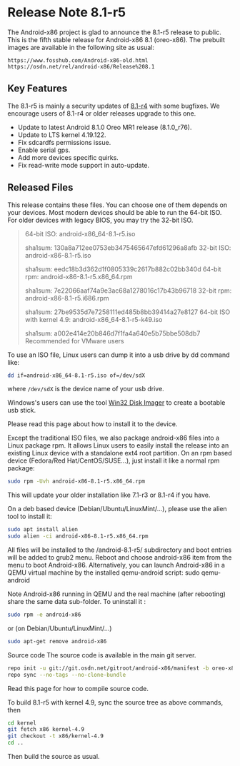 # Release Note 8.1-r5

The Android-x86 project is glad to announce the 8.1-r5 release to public. This is the fifth stable release for Android-x86 8.1 (oreo-x86). The prebuilt images are available in the following site as usual:

    https://www.fosshub.com/Android-x86-old.html
    https://osdn.net/rel/android-x86/Release%208.1


## Key Features

The 8.1-r5 is mainly a security updates of [8.1-r4](https://www.android-x86.org/releases/releasenote-8-1-r4.html) with some bugfixes. We encourage users of 8.1-r4 or older releases upgrade to this one.

* Update to latest Android 8.1.0 Oreo MR1 release (8.1.0_r76).
* Update to LTS kernel 4.19.122.
* Fix sdcardfs permissions issue.
* Enable serial gps.
* Add more devices specific quirks.
* Fix read-write mode support in auto-update.


## Released Files

This release contains these files. You can choose one of them depends on your devices. Most modern devices should be able to run the 64-bit ISO. For older devices with legacy BIOS, you may try the 32-bit ISO.

> 64-bit ISO:  android-x86_64-8.1-r5.iso
> 
> sha1sum: 130a8a712ee0753eb3475465647efd61296a8afb
> 32-bit ISO:  android-x86-8.1-r5.iso
> 
> sha1sum: eedc18b3d362d1f0805339c2617b882c02bb340d
> 64-bit rpm:  android-x86-8.1-r5.x86_64.rpm
> 
> sha1sum: 7e22066aaf74a9e3ac68a1278016c17b43b96718
> 32-bit rpm:  android-x86-8.1-r5.i686.rpm
> 
> sha1sum: 27be9535d7e7258111ed485b8bb39414a27e8127
> 64-bit ISO with kernel 4.9:  android-x86_64-8.1-r5-k49.iso
> 
> sha1sum: a002e414e20b846d7f1fa4a640e5b75bbe508db7
> Recommended for VMware users

To use an ISO file, Linux users can dump it into a usb drive by dd command like:

```bash
dd if=android-x86_64-8.1-r5.iso of=/dev/sdX
```

where `/dev/sdX` is the device name of your usb drive.

Windows's users can use the tool [Win32 Disk Imager](https://sourceforge.net/projects/win32diskimager/) to create a bootable usb stick.

Please read this page about how to install it to the device.

Except the traditional ISO files, we also package android-x86 files into a Linux package rpm. It allows Linux users to easily install the release into an existing Linux device with a standalone ext4 root partition. On an rpm based device (Fedora/Red Hat/CentOS/SUSE...), just install it like a normal rpm package:
```bash
sudo rpm -Uvh android-x86-8.1-r5.x86_64.rpm
```

This will update your older installation like 7.1-r3 or 8.1-r4 if you have.

On a deb based device (Debian/Ubuntu/LinuxMint/...), please use the alien tool to install it:
```bash
sudo apt install alien
sudo alien -ci android-x86-8.1-r5.x86_64.rpm
```

All files will be installed to the /android-8.1-r5/ subdirectory and boot entries will be added to grub2 menu. Reboot and choose android-x86 item from the menu to boot Android-x86. Alternatively, you can launch Android-x86 in a QEMU virtual machine by the installed qemu-android script:
sudo qemu-android

Note Android-x86 running in QEMU and the real machine (after rebooting) share the same data sub-folder.
To uninstall it :
```bash
sudo rpm -e android-x86
```
or (on Debian/Ubuntu/LinuxMint/...)
```bash
sudo apt-get remove android-x86
```

Source code
The source code is available in the main git server.
```bash
repo init -u git://git.osdn.net/gitroot/android-x86/manifest -b oreo-x86 -m android-x86-8.1-r5.xml
repo sync --no-tags --no-clone-bundle
```

Read this page for how to compile source code.

To build 8.1-r5 with kernel 4.9, sync the source tree as above commands, then

```bash
cd kernel
git fetch x86 kernel-4.9
git checkout -t x86/kernel-4.9
cd ..
```
Then build the source as usual.